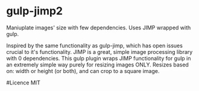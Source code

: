# gulp-jimp2
Maniuplate images' size with few dependencies. Uses JIMP wrapped with gulp.

Inspired by the same functionality as gulp-jimp, which has open issues crucial to it's functionality. JIMP is a great, simple image processing library with 0 dependencies. This gulp plugin wraps JIMP functionality for gulp in an extremely simple way purely for resizing images ONLY. Resizes based on: width or height (or both), and can crop to a square image.


#Licence
MIT
